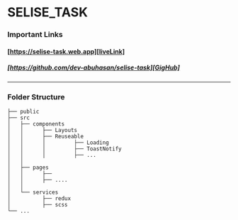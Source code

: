 # SELISE_TASK

### Important Links
#### [https://selise-task.web.app][liveLink]
##### [https://github.com/dev-abuhasan/selise-task][GigHub]

____________________________
### Folder Structure
    ├── public                      
    ├── src                         
    │   ├── components             
    │   │      ├── Layouts          
    │   │      ├── Reuseable        
    │   │      │         ├── Loading 
    │   │      │         ├── ToastNotify      
    │   │      │         ├── ...
    │   │
    │   ├── pages                   
    │   │      ├──                
    │   │      ├── ....           
    │   │
    │   └── services  
    │          ├── redux            
    │          ├── scss            
    └── ...


<!-- Links -->
[GigHub]: https://github.com/dev-abuhasan/selise-task
[liveLink]: https://selise-task.web.app